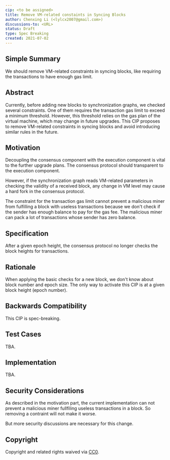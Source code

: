 ```yaml
---
cip: <to be assigned>
title: Remove VM-related constaints in Syncing Blocks
author: Chenxing Li (<lylcx2007@gmail.com>)
discussions-to: <URL>
status: Draft
type: Spec Breaking
created: 2021-07-02
---
```


## Simple Summary
We should remove VM-related constraints in syncing blocks, like requiring the transactions to have enough gas limit.

## Abstract
Currently, before adding new blocks to synchronization graphs, we checked several constraints. One of them requires the transaction gas limit to exceed a minimum threshold. However, this threshold relies on the gas plan of the virtual machine, which may change in future upgrades. This CIP proposes to remove VM-related constraints in syncing blocks and avoid introducing similar rules in the future.  

## Motivation
Decoupling the consensus component with the execution component is vital to the further upgrade plans. The consensus protocol should transparent to the execution component. 

However, if the synchronization graph reads VM-related parameters in checking the validity of a received block, any change in VM level may cause a hard fork in the consensus protocol.  

The constraint for the transaction gas limit cannot prevent a malicious miner from fulfilling a block with useless transactions because we don't check if the sender has enough balance to pay for the gas fee. The malicious miner can pack a lot of transactions whose sender has zero balance. 

## Specification
After a given epoch height, the consensus protocol no longer checks the block heights for transactions. 

## Rationale
When applying the basic checks for a new block, we don't know about block number and epoch size. The only way to activate this CIP is at a given block height (epoch number). 

## Backwards Compatibility
This CIP is spec-breaking.

## Test Cases
<!--Test cases for an implementation are mandatory for CIPs that are affecting consensus changes. Other CIPs can choose to include links to test cases if applicable.-->
TBA.

## Implementation
<!--The implementations must be completed before any CIP is given status "Final", but it need not be completed before the CIP is accepted. While there is merit to the approach of reaching consensus on the specification and rationale before writing code, the principle of "rough consensus and running code" is still useful when it comes to resolving many discussions of API details.-->
TBA.

## Security Considerations
As described in the motivation part, the current implementation can not prevent a malicious miner fullfiling useless transactions in a block. So removing a contraint will not make it worse. 

But more security discussions are necessary for this change. 

## Copyright
Copyright and related rights waived via [CC0](https://creativecommons.org/publicdomain/zero/1.0/).
